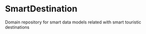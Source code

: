 # SmartDestination
Domain repository for smart data models related with smart touristic destinations
